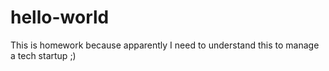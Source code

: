 # hello-world
This is homework because apparently I need to understand this to manage a tech startup ;)
